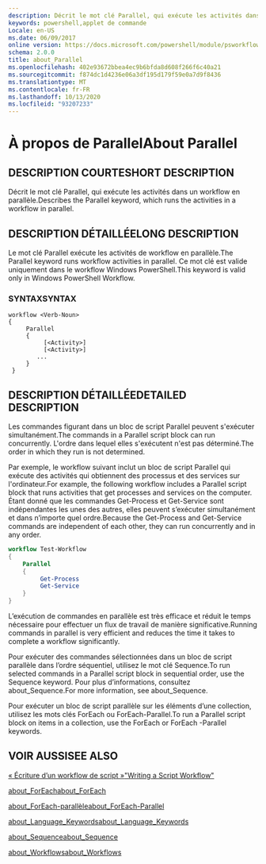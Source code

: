 ```yaml
---
description: Décrit le mot clé Parallel, qui exécute les activités dans un workflow en parallèle.
keywords: powershell,applet de commande
Locale: en-US
ms.date: 06/09/2017
online version: https://docs.microsoft.com/powershell/module/psworkflow/about/about_parallel?view=powershell-5.1&WT.mc_id=ps-gethelp
schema: 2.0.0
title: about_Parallel
ms.openlocfilehash: 402e93672bbea4ec9b6bfda8d608f266f6c40a21
ms.sourcegitcommit: f874dc1d4236e06a3df195d179f59e0a7d9f8436
ms.translationtype: MT
ms.contentlocale: fr-FR
ms.lasthandoff: 10/13/2020
ms.locfileid: "93207233"
---
```

# <a name="about-parallel"></a><span data-ttu-id="8be8b-104">À propos de Parallel</span><span class="sxs-lookup"><span data-stu-id="8be8b-104">About Parallel</span></span>

## <a name="short-description"></a><span data-ttu-id="8be8b-105">DESCRIPTION COURTE</span><span class="sxs-lookup"><span data-stu-id="8be8b-105">SHORT DESCRIPTION</span></span>
<span data-ttu-id="8be8b-106">Décrit le mot clé Parallel, qui exécute les activités dans un workflow en parallèle.</span><span class="sxs-lookup"><span data-stu-id="8be8b-106">Describes the Parallel keyword, which runs the activities in a workflow in parallel.</span></span>

## <a name="long-description"></a><span data-ttu-id="8be8b-107">DESCRIPTION DÉTAILLÉE</span><span class="sxs-lookup"><span data-stu-id="8be8b-107">LONG DESCRIPTION</span></span>

<span data-ttu-id="8be8b-108">Le mot clé Parallel exécute les activités de workflow en parallèle.</span><span class="sxs-lookup"><span data-stu-id="8be8b-108">The Parallel keyword runs workflow activities in parallel.</span></span> <span data-ttu-id="8be8b-109">Ce mot clé est valide uniquement dans le workflow Windows PowerShell.</span><span class="sxs-lookup"><span data-stu-id="8be8b-109">This keyword is valid only in  Windows PowerShell  Workflow.</span></span>

### <a name="syntax"></a><span data-ttu-id="8be8b-110">SYNTAX</span><span class="sxs-lookup"><span data-stu-id="8be8b-110">SYNTAX</span></span>

```
workflow <Verb-Noun>
{
     Parallel
     {
          [<Activity>]
          [<Activity>]
        ...
     }
 }
```

## <a name="detailed-description"></a><span data-ttu-id="8be8b-111">DESCRIPTION DÉTAILLÉE</span><span class="sxs-lookup"><span data-stu-id="8be8b-111">DETAILED DESCRIPTION</span></span>

<span data-ttu-id="8be8b-112">Les commandes figurant dans un bloc de script Parallel peuvent s'exécuter simultanément.</span><span class="sxs-lookup"><span data-stu-id="8be8b-112">The commands in a Parallel script block can run concurrently.</span></span> <span data-ttu-id="8be8b-113">L'ordre dans lequel elles s'exécutent n'est pas déterminé.</span><span class="sxs-lookup"><span data-stu-id="8be8b-113">The order in which they run is not determined.</span></span>

<span data-ttu-id="8be8b-114">Par exemple, le workflow suivant inclut un bloc de script Parallel qui exécute des activités qui obtiennent des processus et des services sur l'ordinateur.</span><span class="sxs-lookup"><span data-stu-id="8be8b-114">For example, the following workflow includes a Parallel script block that runs activities that get processes and services on the computer.</span></span> <span data-ttu-id="8be8b-115">Étant donné que les commandes Get-Process et Get-Service sont indépendantes les unes des autres, elles peuvent s’exécuter simultanément et dans n’importe quel ordre.</span><span class="sxs-lookup"><span data-stu-id="8be8b-115">Because the Get-Process and Get-Service commands are independent of each other, they can run concurrently and in any order.</span></span>

```powershell
workflow Test-Workflow
{
    Parallel
    {
         Get-Process
         Get-Service
    }
}
```

<span data-ttu-id="8be8b-116">L’exécution de commandes en parallèle est très efficace et réduit le temps nécessaire pour effectuer un flux de travail de manière significative.</span><span class="sxs-lookup"><span data-stu-id="8be8b-116">Running commands in parallel is very efficient and reduces the time it takes to complete a workflow significantly.</span></span>

<span data-ttu-id="8be8b-117">Pour exécuter des commandes sélectionnées dans un bloc de script parallèle dans l’ordre séquentiel, utilisez le mot clé Sequence.</span><span class="sxs-lookup"><span data-stu-id="8be8b-117">To run selected commands in a Parallel script block in sequential order, use the Sequence keyword.</span></span> <span data-ttu-id="8be8b-118">Pour plus d’informations, consultez about_Sequence.</span><span class="sxs-lookup"><span data-stu-id="8be8b-118">For more information, see about_Sequence.</span></span>

<span data-ttu-id="8be8b-119">Pour exécuter un bloc de script parallèle sur les éléments d’une collection, utilisez les mots clés ForEach ou ForEach-Parallel.</span><span class="sxs-lookup"><span data-stu-id="8be8b-119">To run a Parallel script block on items in a collection, use the ForEach or ForEach -Parallel keywords.</span></span>

## <a name="see-also"></a><span data-ttu-id="8be8b-120">VOIR AUSSI</span><span class="sxs-lookup"><span data-stu-id="8be8b-120">SEE ALSO</span></span>

<span data-ttu-id="8be8b-121">[« Écriture d’un workflow de script »](/previous-versions/windows/it-pro/windows-server-2012-R2-and-2012/jj574157(v=ws.11))</span><span class="sxs-lookup"><span data-stu-id="8be8b-121">["Writing a Script Workflow"](/previous-versions/windows/it-pro/windows-server-2012-R2-and-2012/jj574157(v=ws.11))</span></span>

[<span data-ttu-id="8be8b-122">about_ForEach</span><span class="sxs-lookup"><span data-stu-id="8be8b-122">about_ForEach</span></span>](../../Microsoft.PowerShell.Core/About/about_Foreach.md)

[<span data-ttu-id="8be8b-123">about_ForEach-parallèle</span><span class="sxs-lookup"><span data-stu-id="8be8b-123">about_ForEach-Parallel</span></span>](about_ForEach-Parallel.md)

[<span data-ttu-id="8be8b-124">about_Language_Keywords</span><span class="sxs-lookup"><span data-stu-id="8be8b-124">about_Language_Keywords</span></span>](../../Microsoft.PowerShell.Core/About/about_Language_Keywords.md)

[<span data-ttu-id="8be8b-125">about_Sequence</span><span class="sxs-lookup"><span data-stu-id="8be8b-125">about_Sequence</span></span>](about_Sequence.md)

[<span data-ttu-id="8be8b-126">about_Workflows</span><span class="sxs-lookup"><span data-stu-id="8be8b-126">about_Workflows</span></span>](about_workflows.md)
